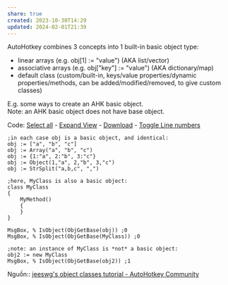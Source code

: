 ```yaml
---
share: true
created: 2023-10-30T14:29
updated: 2024-02-01T21:39
---
```

  
AutoHotkey combines 3 concepts into 1 built-in basic object type:  
- linear arrays (e.g. obj[1] := "value") (AKA list/vector)  
- associative arrays (e.g. obj["key"] := "value") (AKA dictionary/map)  
- default class (custom/built-in, keys/value properties/dynamic properties/methods, can be added/modified/removed, to give custom classes)  
  
E.g. some ways to create an AHK basic object.  
Note: an AHK basic object does not have base object.

Code: [Select all](https://www.autohotkey.com/boards/viewtopic.php?f=7&t=54588#) - [Expand View](https://www.autohotkey.com/boards/viewtopic.php?f=7&t=54588#) - [Download](https://www.autohotkey.com/boards/viewtopic.php?f=7&t=54588# "download Untitled.ahk") - [Toggle Line numbers](https://www.autohotkey.com/boards/viewtopic.php?f=7&t=54588# "Toggle Line numbers")

```autohotkey
;in each case obj is a basic object, and identical:
obj := ["a", "b", "c"]
obj := Array("a", "b", "c")
obj := {1:"a", 2:"b", 3:"c"}
obj := Object(1,"a", 2,"b", 3,"c")
obj := StrSplit("a,b,c", ",")

;here, MyClass is also a basic object:
class MyClass
{
	MyMethod()
	{
	}
}

MsgBox, % IsObject(ObjGetBase(obj)) ;0
MsgBox, % IsObject(ObjGetBase(MyClass)) ;0

;note: an instance of MyClass is *not* a basic object:
obj2 := new MyClass
MsgBox, % IsObject(ObjGetBase(obj2)) ;1
```

Nguồn:: [jeeswg's object classes tutorial - AutoHotkey Community](https://www.autohotkey.com/boards/viewtopic.php?f=7&t=54588)
